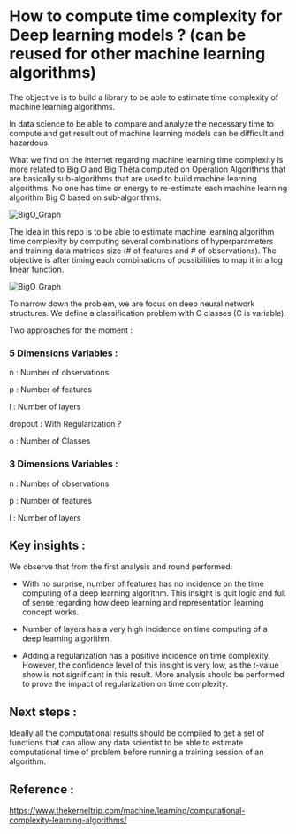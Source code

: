 # How to compute time complexity for Deep learning models ? (can be reused for other machine learning algorithms)
The objective is to build a library to be able to estimate time complexity of machine learning algorithms.

In data science to be able to compare and analyze the necessary time to compute and get result out of machine learning models can be difficult and hazardous. 

What we find on the internet regarding machine learning time complexity is more related to Big O and Big Théta computed on Operation Algorithms that are basically sub-algorithms that are used to build machine learning algorithms. No one has time or energy to re-estimate each machine learning algorithm Big O based on sub-algorithms.


![BigO_Graph](http://biercoff.com/content/images/2016/07/Screenshot-2016-07-15-16-16-10.png)


The idea in this repo is to be able to estimate machine learning algorithm time complexity by computing several combinations of hyperparameters and training data matrices size (# of features and # of observations). The objective is after timing each combinations of possibilities to map it in a log linear function.

![BigO_Graph](https://www.researchgate.net/publication/307798680/figure/fig5/AS:405292882907140@1473640761663/Vapor-build-up-as-a-function-of-the-equilibration-parameter-for-the-measurements-in-Figs.png)

To narrow down the problem, we are focus on deep neural network structures. We define a classification problem with C classes (C is variable).

Two approaches for the moment :

### 5 Dimensions Variables :

n : Number of observations

p : Number of features

l : Number of layers

dropout : With Regularization ?

o : Number of Classes

### 3 Dimensions Variables :

n : Number of observations

p : Number of features

l : Number of layers

## Key insights :

We observe that from the first analysis and round performed:
- With no surprise, number of features has no incidence on the time computing of a deep learning algorithm. This insight is quit logic and full of sense regarding how deep learning and representation learning concept works.

- Number of layers has a very high incidence on time computing of a deep learning algorithm.

- Adding a regularization has a positive incidence on time complexity. However, the confidence level of this insight is very low, as the t-value show is not significant in this result. More analysis should be performed to prove the impact of regularization on time complexity.

## Next steps :

Ideally all the computational results should be compiled to get a set of functions that can allow any data scientist to be able to estimate computational time of problem before running a training session of an algorithm.

## Reference :

https://www.thekerneltrip.com/machine/learning/computational-complexity-learning-algorithms/



